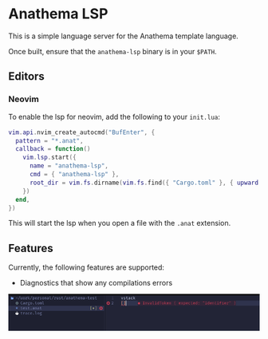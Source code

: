 # Anathema LSP

This is a simple language server for the Anathema template language.

Once built, ensure that the `anathema-lsp` binary is in your `$PATH`.

## Editors
### Neovim

To enable the lsp for neovim, add the following to your `init.lua`:

```lua
vim.api.nvim_create_autocmd("BufEnter", {
  pattern = "*.anat",
  callback = function()
    vim.lsp.start({
      name = "anathema-lsp",
      cmd = { "anathema-lsp" },
      root_dir = vim.fs.dirname(vim.fs.find({ "Cargo.toml" }, { upward = true })[1]),
    })
  end,
})
```

This will start the lsp when you open a file with the `.anat` extension.


## Features

Currently, the following features are supported:
- Diagnostics that show any compilations errors

![img.png](docs/diagnostics)